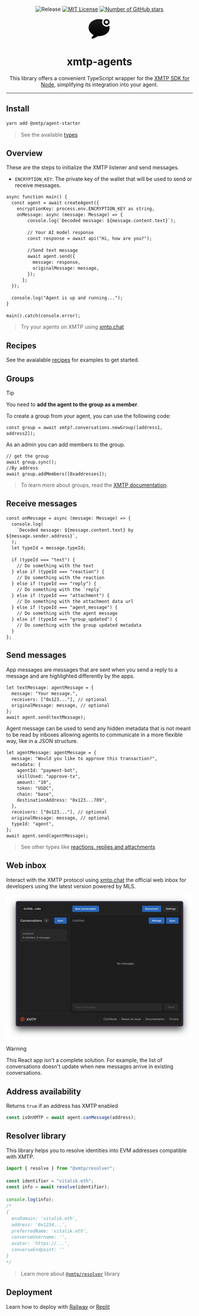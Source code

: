 <div align="center">

<div align="center">
</div>

![Release](https://img.shields.io/website/http/huggingface.co/docs/smolagents/index.html.svg?down_color=red&down_message=offline&up_message=online)
[![MIT License](https://img.shields.io/github/license/ephemerahq/message-kit)](https://github.com/ephemerahq/message-kit/blob/main/LICENSE)
[![Number of GitHub stars](https://img.shields.io/github/stars/ephemerahq/message-kit?logo=github)](https://github.com/ephemerahq/message-kit)

<img src="media/logo.png" alt="Logo" width="60" />

# xmtp-agents

This library offers a convenient TypeScript wrapper for the [XMTP SDK for Node](https://github.com/xmtp/xmtp-js/tree/main/sdks/node-sdk), simplifying its integration into your agent.

</div>

---

## Install

```bash [yarn]
yarn add @xmtp/agent-starter
```

> See the available [types](https://github.com/ephemeraHQ/xmtp-agents/blob/main/packages/agent-starter/src/lib/types.ts)

## Overview

These are the steps to initialize the XMTP listener and send messages.

- `ENCRYPTION_KEY`: The private key of the wallet that will be used to send or receive messages.

```tsx
async function main() {
  const agent = await createAgent({
    encryptionKey: process.env.ENCRYPTION_KEY as string,
    onMessage: async (message: Message) => {
        console.log(`Decoded message: ${message.content.text}`);

        // Your AI model response
        const response = await api("Hi, how are you?");

        //Send text message
        await agent.send({
          message: response,
          originalMessage: message,
        });
      };
  });

  console.log("Agent is up and running...");
}

main().catch(console.error);
```

> Try your agents on XMTP using [xmtp.chat](https://xmtp.chat)

## Recipes

See the avaialable [recipes](/recipes/) for examples to get started.

## Groups

> [!TIP]
> You need to **add the agent to the group as a member**.

To create a group from your agent, you can use the following code:

```tsx
const group = await xmtp?.conversations.newGroup([address1, address2]);
```

As an admin you can add members to the group.

```tsx
// get the group
await group.sync();
//By address
await group.addMembers([0xaddresses]);
```

> To learn more about groups, read the [XMTP documentation](https://docs.agent.org/inboxes/group-permissions).

## Receive messages

```tsx
const onMessage = async (message: Message) => {
  console.log(
    `Decoded message: ${message.content.text} by ${message.sender.address}`,
  );
  let typeId = message.typeId;

  if (typeId === "text") {
    // Do something with the text
  } else if (typeId === "reaction") {
    // Do something with the reaction
  } else if (typeId === "reply") {
    // Do something with the `reply`
  } else if (typeId === "attachment") {
    // Do something with the attachment data url
  } else if (typeId === "agent_message") {
    // Do something with the agent message
  } else if (typeId === "group_updated") {
    // Do something with the group updated metadata
  }
};
```

## Send messages

App messages are messages that are sent when you send a reply to a message and are highlighted differently by the apps.

```tsx [Text]
let textMessage: agentMessage = {
  message: "Your message.",
  receivers: ["0x123..."], // optional
  originalMessage: message, // optional
};
await agent.send(textMessage);
```

Agent message can be used to send any hidden metadata that is not meant to be read by inboxes allowing agents to communicate in a more flexible way, like in a JSON structure.

```tsx [Agent]
let agentMessage: agentMessage = {
  message: "Would you like to approve this transaction?",
  metadata: {
    agentId: "payment-bot",
    skillUsed: "approve-tx",
    amount: "10",
    token: "USDC",
    chain: "base",
    destinationAddress: "0x123...789",
  },
  receivers: ["0x123..."], // optional
  originalMessage: message, // optional
  typeId: "agent",
};
await agent.send(agentMessage);
```

> See other types like [reactions, replies and attachments](/packages/agent-starter/)

## Web inbox

Interact with the XMTP protocol using [xmtp.chat](https://xmtp.chat) the official web inbox for developers using the latest version powered by MLS.

![alt text](/media/chat.png)

> [!WARNING]
> This React app isn't a complete solution. For example, the list of conversations doesn't update when new messages arrive in existing conversations.

## Address availability

Returns `true` if an address has XMTP enabled

```typescript
const isOnXMTP = await agent.canMessage(address);
```

## Resolver library

This library helps you to resolve identities into EVM addresses compatible with XMTP.

```typescript
import { resolve } from "@xmtp/resolver";

const identifier = "vitalik.eth";
const info = await resolve(identifier);

console.log(info);
/*
{
  ensDomain: 'vitalik.eth',
  address: '0x1234...',
  preferredName: 'vitalik.eth',
  converseUsername: '',
  avatar: 'https://...',
  converseEndpoint: ''
}
*/
```

> Learn more about [`@xmtp/resolver`](/packages/resolver/) library

## Deployment

Learn how to deploy with [Railway](/recipes/railway/) or [Replit](/recipes/replit/)
